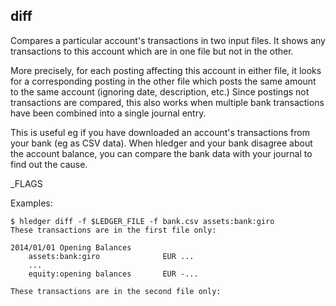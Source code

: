 ## diff

Compares a particular account's transactions in two input files.
It shows any transactions to this account which are in one file but
not in the other.

More precisely, for each posting affecting this account in either
file, it looks for a corresponding posting in the other file which
posts the same amount to the same account (ignoring date, description,
etc.) Since postings not transactions are compared, this also works
when multiple bank transactions have been combined into a single
journal entry.

This is useful eg if you have downloaded an account's transactions
from your bank (eg as CSV data). When hledger and your bank disagree
about the account balance, you can compare the bank data with your
journal to find out the cause. 

_FLAGS

Examples:

```cli
$ hledger diff -f $LEDGER_FILE -f bank.csv assets:bank:giro 
These transactions are in the first file only:

2014/01/01 Opening Balances
    assets:bank:giro              EUR ...
    ...
    equity:opening balances       EUR -...

These transactions are in the second file only:
```
